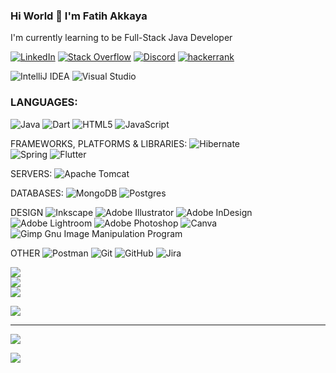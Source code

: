 ### Hi World 👋 I'm Fatih Akkaya


I'm currently learning to be Full-Stack Java Developer



[![LinkedIn](https://img.shields.io/badge/LinkedIn-%23121011.svg?logo=linkedin&logoColor=white)](https://linkedin.com/in/fatihakkaya) 
[![Stack Overflow](https://img.shields.io/badge/-Stackoverflow-%23121011?logo=stack-overflow&logoColor=white)](https://stackoverflow.com/users/21657253) 
[![Discord](https://img.shields.io/badge/Discord-%23121011.svg?logo=discord&logoColor=white)](https://discord.com/channels/fatihakkaya#9789) 
[![hackerrank](https://img.shields.io/badge/Discord-%23121011.svg?logo=discord&logoColor=white)](https://discord.com/channels/fatihakkaya#9789) 


![IntelliJ IDEA](https://img.shields.io/badge/IntelliJIDEA-%23121011.svg?style=for-the-badge&logo=intellij-idea&logoColor=white) 
![Visual Studio](https://img.shields.io/badge/Visual%20Studio-%23121011.svg?style=for-the-badge&logo=visual-studio&logoColor=white) 

### LANGUAGES:

![Java](https://img.shields.io/badge/java-%23121011.svg?style=for-the-badge&logo=java&logoColor=white) 
![Dart](https://img.shields.io/badge/dart-%23121011.svg?style=for-the-badge&logo=dart&logoColor=white) 
![HTML5](https://img.shields.io/badge/html5-%23121011.svg?style=for-the-badge&logo=html5&logoColor=white) 
![JavaScript](https://img.shields.io/badge/javascript-%23121011.svg?style=for-the-badge&logo=javascript&logoColor=%23F7DF1E)

FRAMEWORKS, PLATFORMS & LIBRARIES:
![Hibernate](https://img.shields.io/badge/Hibernate-%23121011?style=for-the-badge&logo=Hibernate&logoColor=white)  
![Spring](https://img.shields.io/badge/spring-%23121011.svg?style=for-the-badge&logo=spring&logoColor=white) 
![Flutter](https://img.shields.io/badge/Flutter-%23121011.svg?style=for-the-badge&logo=Flutter&logoColor=white)


SERVERS:
![Apache Tomcat](https://img.shields.io/badge/apache%20tomcat-%23121011.svg?style=for-the-badge&logo=apache-tomcat&logoColor=black) 
 

DATABASES:
![MongoDB](https://img.shields.io/badge/MongoDB-%23121011.svg?style=for-the-badge&logo=mongodb&logoColor=white) 
![Postgres](https://img.shields.io/badge/postgres-%23121011.svg?style=for-the-badge&logo=postgresql&logoColor=white)

DESIGN
![Inkscape](https://img.shields.io/badge/Inkscape-%23121011?style=for-the-badge&logo=inkscape&logoColor=080A13)
![Adobe Illustrator](https://img.shields.io/badge/adobeillustrator-%23121011.svg?style=for-the-badge&logo=adobeillustrator&logoColor=white) 
![Adobe InDesign](https://img.shields.io/badge/Adobe%20InDesign-%23121011?style=for-the-badge&logo=adobeindesign&logoColor=white) 
![Adobe Lightroom](https://img.shields.io/badge/Adobe%20Lightroom-%23121011.svg?style=for-the-badge&logo=Adobe%20Lightroom&logoColor=white) 
![Adobe Photoshop](https://img.shields.io/badge/adobephotoshop-%23121011.svg?style=for-the-badge&logo=adobephotoshop&logoColor=white) 
![Canva](https://img.shields.io/badge/Canva-%23121011.svg?style=for-the-badge&logo=Canva&logoColor=white) 
![Gimp Gnu Image Manipulation Program](https://img.shields.io/badge/Gimp-%23121011?style=for-the-badge&logo=gimp&logoColor=FFFFFF) 

OTHER
![Postman](https://img.shields.io/badge/Postman-%23121011.svg?style=for-the-badge&logo=postman&logoColor=white) 
![Git](https://img.shields.io/badge/git-%23121011.svg?style=for-the-badge&logo=git&logoColor=white) 
![GitHub](https://img.shields.io/badge/github-%23121011.svg?style=for-the-badge&logo=github&logoColor=white) 
![Jira](https://img.shields.io/badge/jira-%23121011.svg?style=for-the-badge&logo=jira&logoColor=white) 

![](https://github-readme-stats.vercel.app/api?username=akkaya64&theme=dark&hide_border=true&include_all_commits=false&count_private=false)<br/>
![](https://github-readme-streak-stats.herokuapp.com/?user=akkaya64&theme=dark&hide_border=true)<br/>
![](https://github-readme-stats.vercel.app/api/top-langs/?username=akkaya64&theme=dark&hide_border=true&include_all_commits=false&count_private=false&layout=compact)


![](https://quotes-github-readme.vercel.app/api?type=horizontal&theme=merko)

---
[![](https://visitcount.itsvg.in/api?id=fatihakkaya&icon=0&color=0)](https://visitcount.itsvg.in)

![](https://github-profile-trophy.vercel.app/?username=akkaya64&theme=radical&no-frame=false&no-bg=true&margin-w=4)

<!-- Proudly created with GPRM ( https://gprm.itsvg.in ) 
 
# 💫 About Me:
## 🌐 Socials:
# 💻 Tech Stack:
# 📊 GitHub Stats:
### ✍️ Random Dev Quote
-->
